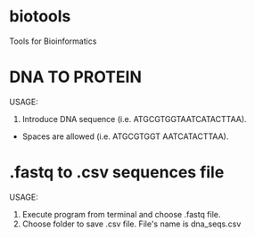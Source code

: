 # biotools
Tools for Bioinformatics

# DNA TO PROTEIN
USAGE:
1. Introduce DNA sequence (i.e. ATGCGTGGTAATCATACTTAA).
* Spaces are allowed (i.e. ATGCGTGGT AATCATACTTAA).


# .fastq to .csv sequences file
USAGE:
1. Execute program from terminal and choose .fastq file.
2. Choose folder to save .csv file. File's name is dna_seqs.csv
